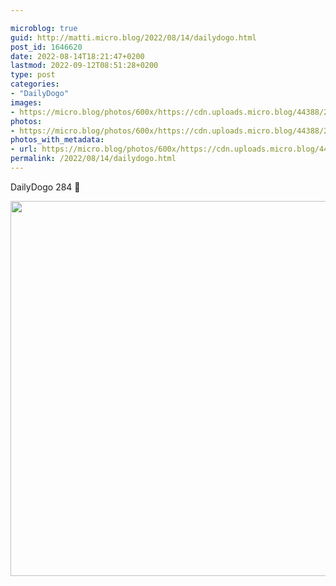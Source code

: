 ```yaml
---

microblog: true
guid: http://matti.micro.blog/2022/08/14/dailydogo.html
post_id: 1646620
date: 2022-08-14T18:21:47+0200
lastmod: 2022-09-12T08:51:28+0200
type: post
categories:
- "DailyDogo"
images:
- https://micro.blog/photos/600x/https://cdn.uploads.micro.blog/44388/2022/f872ac77a8.jpg
photos:
- https://micro.blog/photos/600x/https://cdn.uploads.micro.blog/44388/2022/f872ac77a8.jpg
photos_with_metadata:
- url: https://micro.blog/photos/600x/https://cdn.uploads.micro.blog/44388/2022/f872ac77a8.jpg
permalink: /2022/08/14/dailydogo.html
---
```

DailyDogo 284 🐶

<img src="https://micro.blog/photos/600x/https://blog.martin-haehnel.de/uploads/2022/f872ac77a8.jpg" width="600" height="600" alt="" />
